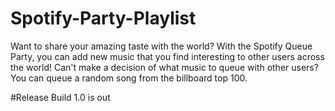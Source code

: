 # Spotify-Party-Playlist

Want to share your amazing taste with the world?  With the Spotify Queue Party, you can add new music that you find interesting to other users across the world! 
Can't make a decision of what music to queue with other users? You can queue a random song from the billboard top 100.

#Release Build 1.0 is out
